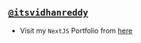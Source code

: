 ## [`@itsvidhanreddy`](https://linkedin.com/in/AVidhanR)

- Visit my `NextJS` Portfolio from [here](https://itsvidhanreddy.vercel.app)
